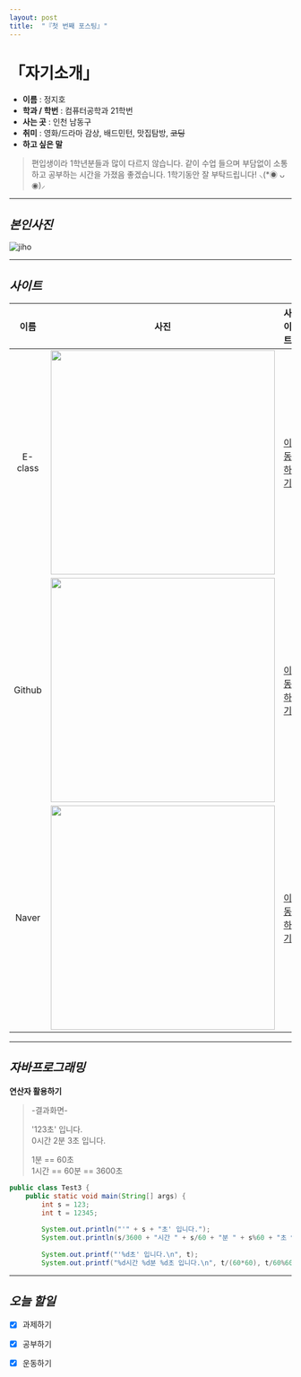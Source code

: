 ```yaml
---
layout: post
title:  "『첫 번째 포스팅』"
---
```

<!-- Heading -->
# 「자기소개」


<!-- Bullet list -->
<!-- Text attrivutes -->
- **이름** : 정지호 
- **학과 / 학번** : 컴퓨터공학과 21학번 
- **사는 곳** : 인천 남동구
- **취미** : 영화/드라마 감상,  배드민턴,  맛집탐방,  ~~코딩~~
- **하고 싶은 말**
<!-- Quoto -->
  > 편입생이라 1학년분들과 많이 다르지 않습니다. 같이 수업 들으며 부담없이 소통하고 공부하는 시간을 가졌음 좋겠습니다. 1학기동안 잘 부탁드립니다! ⸜(*◉ ᴗ ◉)⸝

<!-- Line -->
---

<!-- Image -->
## *본인사진*
![jiho](https://user-images.githubusercontent.com/127321491/226171178-bde24ccf-96aa-4eea-bc0f-1da226b0e7e1.jpg)

<!-- Line -->
---

## *사이트*
<!-- Link -->
<!-- Table -->
|이름|사진|사이트|
|:--:|:--:|:--:|
|E-class|<img src="https://user-images.githubusercontent.com/127321491/226171578-b91f9c4d-a733-4819-8a55-7763052877ea.jpg" width="400">|[이동하기](http://eclass.hansei.ac.kr/ilos/main/main_form.acl)|
|Github|<img src="https://user-images.githubusercontent.com/127321491/226171500-45af89bd-8fc3-43b7-bdd5-0d04ea825143.png" width="400">|[이동하기](https://github.com/)|
|Naver|<img src="https://user-images.githubusercontent.com/127321491/226171593-a33beba7-5680-4baf-84a5-152efb4f4715.jpg" width="400">|[이동하기](https://www.naver.com/)|

<!-- Line -->
---

## *자바프로그래밍*
**연산자 활용하기**
> -결과화면-
> 
> '123초' 입니다.  
> 0시간 2분 3초 입니다.
> 
> 1분 == 60초  
> 1시간 == 60분 == 3600초

<!-- Code -->
```java
public class Test3 {
	public static void main(String[] args) {
		int s = 123;
		int t = 12345;
		
		System.out.println("'" + s + "초' 입니다.");
		System.out.println(s/3600 + "시간 " + s/60 + "분 " + s%60 + "초 입니다.");
		
		System.out.printf("'%d초' 입니다.\n", t);
		System.out.printf("%d시간 %d분 %d초 입니다.\n", t/(60*60), t/60%60 ,t%60);      
```

<!-- Line -->
---

## *오늘 할일*
<!-- Click list -->
- [x] 과제하기
- [x] 공부하기
- [x] 운동하기


